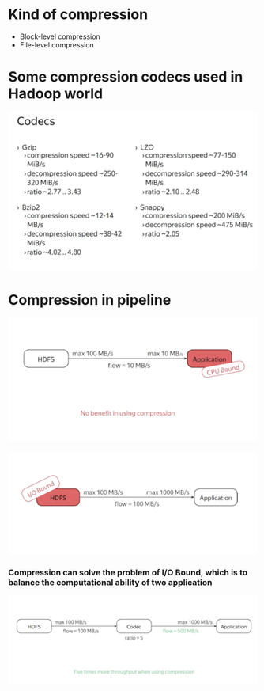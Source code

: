 # Kind of compression
- Block-level compression
- File-level compression

# Some compression codecs used in Hadoop world
![compression-codec](compression-codec.png)

# Compression in pipeline
![cpu-bound](cpu-bound.png)

![io-bound](io-bound.png)

### Compression can solve the problem of I/O Bound, which is to balance the computational ability of two application

![compression-pipeline](compression-pipeline.png)